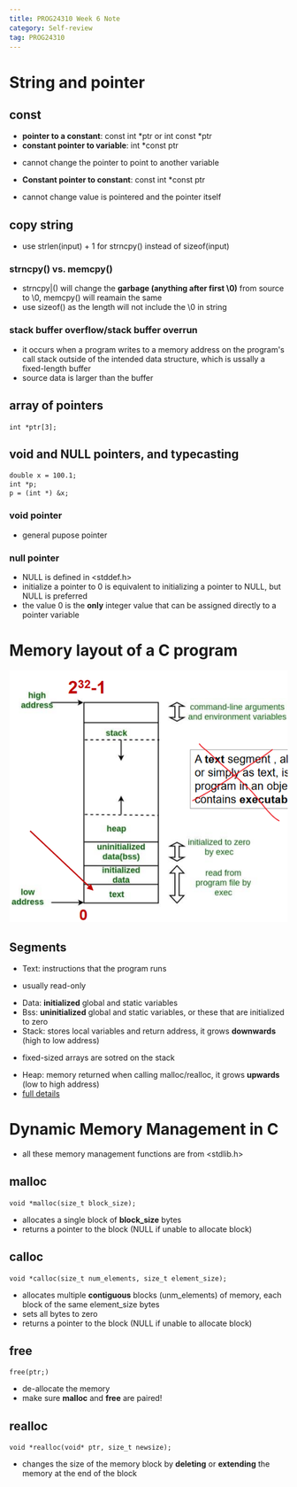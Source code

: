 ```yaml
---
title: PROG24310 Week 6 Note
category: Self-review
tag: PROG24310
---
```

# String and pointer
## const
* **pointer to a constant**: const int *ptr or int const *ptr
* **constant pointer to variable**: int *const ptr
 - cannot change the pointer to point to another variable
* **Constant pointer to constant**: const int *const ptr
 - cannot change value is pointered and the pointer itself
## copy string
* use strlen(input) + 1 for strncpy() instead of sizeof(input)
### strncpy() vs. memcpy()
* strncpy|() will change the __garbage (anything after first \0)__ from source to \0, memcpy() will reamain the same
* use sizeof() as the length will not include the \0 in string
### stack buffer overflow/stack buffer overrun
* it occurs when a program writes to a memory address on the program's call stack outside of the intended data structure, which is ussally a fixed-length buffer
* source data is larger than the buffer

## array of pointers
```
int *ptr[3];
```

## void and NULL pointers, and typecasting
```
double x = 100.1;
int *p;
p = (int *) &x;
```
### void pointer
* general pupose pointer
### null pointer
* NULL is defined in <stddef.h>
* initialize a pointer to 0 is equivalent to initializing a pointer to NULL, but NULL is preferred
* the value 0 is the __only__ integer value that can be assigned directly to a pointer variable
# Memory layout of a C program
![Example](/assets/images/post_images/prog24310-w6-1.png)
## Segments
* Text: instructions that the program runs
- usually read-only
* Data: __initialized__ global and static variables
* Bss: __uninitialized__ global and static variables, or these that are initialized to zero
* Stack: stores local variables and return address, it grows **downwards** (high to low address)
- fixed-sized arrays are sotred on the stack
* Heap: memory returned when calling malloc/realloc, it grows **upwards** (low to high address)
* [full details](https://www.geeksforgeeks.org/memory-layout-of-c-program/)

# Dynamic Memory Management in C
* all these memory management functions are from <stdlib.h>
## malloc
```
void *malloc(size_t block_size);
```
* allocates a single block of **block_size** bytes
* returns a pointer to the block (NULL if unable to allocate block)
## calloc
```
void *calloc(size_t num_elements, size_t element_size);
```
* allocates multiple __contiguous__ blocks (unm_elements) of memory, each block of the same element_size bytes
* sets all bytes to zero
* returns a pointer to the block (NULL if unable to allocate block)
## free
```
free(ptr;)
```
* de-allocate the memory
* make sure **malloc** and **free** are paired!
## realloc
```
void *realloc(void* ptr, size_t newsize);
```
* changes the size of the memory block by __deleting__ or __extending__ the memory at the end of the block
